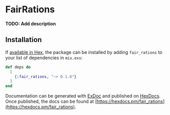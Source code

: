 # FairRations

**TODO: Add description**

## Installation

If [available in Hex](https://hex.pm/docs/publish), the package can be installed
by adding `fair_rations` to your list of dependencies in `mix.exs`:

```elixir
def deps do
  [
    {:fair_rations, "~> 0.1.0"}
  ]
end
```

Documentation can be generated with [ExDoc](https://github.com/elixir-lang/ex_doc)
and published on [HexDocs](https://hexdocs.pm). Once published, the docs can
be found at [https://hexdocs.pm/fair_rations](https://hexdocs.pm/fair_rations).

